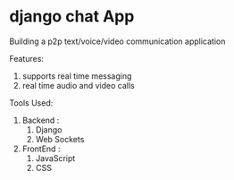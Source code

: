 # django chat App
Building a p2p text/voice/video communication application

Features:
1) supports real time messaging 
2) real time audio and video calls

Tools Used:
1) Backend :
   1) Django
   2) Web Sockets
2) FrontEnd : 
    1) JavaScript 
   2) CSS